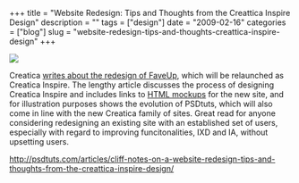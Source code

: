 +++
title = "Website Redesign: Tips and Thoughts from the Creattica Inspire Design"
description = ""
tags = ["design"]
date = "2009-02-16"
categories = ["blog"]
slug = "website-redesign-tips-and-thoughts-creattica-inspire-design"
+++



  <div class="notebook-screenshot"><a href="http://psdtuts.com/articles/cliff-notes-on-a-website-redesign-tips-and-thoughts-from-the-creattica-inspire-design/"><img src="/media/notebook/creatica-inspire-redesign.jpg" class="notebook-image" /></a></div><p>Creatica <a href="http://psdtuts.com/articles/cliff-notes-on-a-website-redesign-tips-and-thoughts-from-the-creattica-inspire-design/">writes about the redesign of FaveUp</a>, which will be relaunched as Creatica Inspire. The lengthy article discusses the process of designing Creatica Inspire and includes links to <a href="http://superpreviewer.com/inspire/">HTML mockups</a> for the new site, and for illustration purposes shows the evolution of PSDtuts, which will also come in line with the new Creatica family of sites. Great read for anyone considering redesigning an existing site with an established set of users, especially with regard to improving funcitonalities, IXD and IA, without upsetting users.</p>
    
  <a href="http://psdtuts.com/articles/cliff-notes-on-a-website-redesign-tips-and-thoughts-from-the-creattica-inspire-design/">http://psdtuts.com/articles/cliff-notes-on-a-website-redesign-tips-and-thoughts-from-the-creattica-inspire-design/</a>
